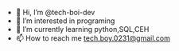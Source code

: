 - 👋 Hi, I’m @tech-boi-dev
- 👀 I’m interested in programing
- 🌱 I’m currently learning python,SQL,CEH  
- 📫 How to reach me tech.boy.0231@gmail.com
<!---
tech-boi-dev/tech-boi-dev is a ✨ special ✨ repository because its `README.md` (this file) appears on your GitHub profile.
You can click the Preview link to take a look at your changes.
--->
